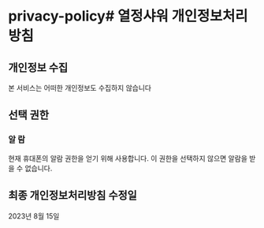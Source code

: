 
# privacy-policy# 열정샤워 개인정보처리방침

## 개인정보 수집
본 서비스는 어떠한 개인정보도 수집하지 않습니다

## 선택 권한
### 알 람
현재 휴대폰의 알람 권한을 얻기 위해 사용합니다. 이 권한을 선택하지 않으면 알람을 받을 수 없습니다.

## 최종 개인정보처리방침 수정일
2023년 8월 15일
